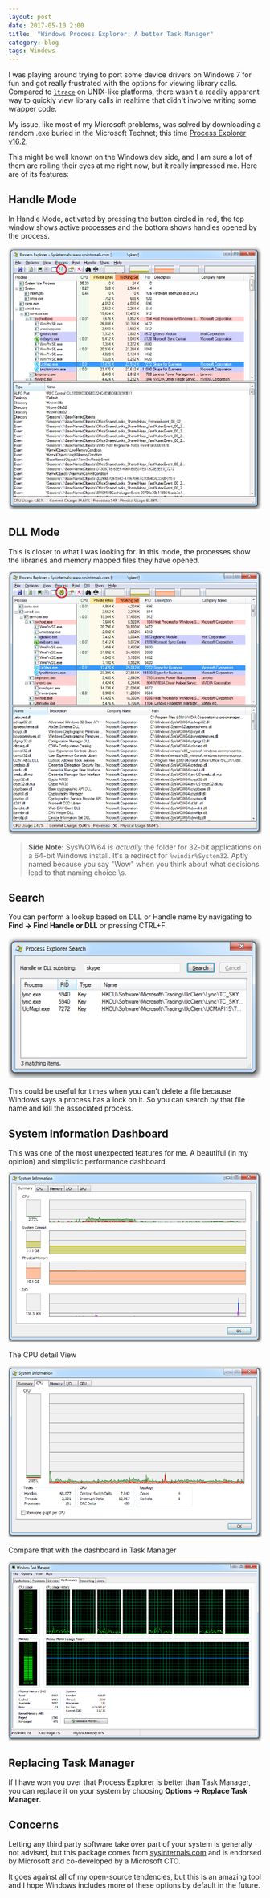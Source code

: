 ```yaml
---
layout: post
date: 2017-05-10 2:00
title:  "Windows Process Explorer: A better Task Manager"
category: blog
tags: Windows
---
```

I was playing around trying to port some device drivers on Windows 7 for fun and got really frustrated with the options for viewing library calls.  Compared to [`ltrace`](https://www.freebsd.org/cgi/man.cgi?query=ltrace&manpath=SuSE%20Linux/i386%2011.3) on UNIX-like platforms, there wasn't a readily apparent way to quickly view library calls in realtime that didn't involve writing some wrapper code.

My issue, like most of my Microsoft problems, was solved by downloading a random .exe buried in the Microsoft Technet; this time [Process Explorer v16.2](https://technet.microsoft.com/en-us/sysinternals/bb896653.aspx). 

This might be well known on the Windows dev side, and I am sure a lot of them are rolling their eyes at me right now, but it really impressed me. Here are of its features:

Handle Mode
------------
In Handle Mode, activated by pressing the button circled in red, the top window shows active processes and the bottom shows handles opened by the process. 
<p align="center">
<img src="/assets/images/ProcessExplorer/HandleMode.PNG"/>
</p>

DLL Mode
---------
This is closer to what I was looking for. In this mode, the processes show the libraries and memory mapped files they have opened.
<p align="center">
<img src="/assets/images/ProcessExplorer/DLLMode.PNG"/>
</p>

> **Side Note:** SysWOW64 is *actually* the folder for 32-bit applications on a 64-bit Windows install. It's a redirect for `%windir%System32`. Aptly named because you say "Wow" when you think about what decisions lead to that naming choice \s.

Search
------
You can perform a lookup based on DLL or Handle name by navigating to **Find -> Find Handle or DLL** or pressing CTRL+F.

<p align="center">
<img src="/assets/images/ProcessExplorer/Search.PNG"/>
</p>

This could be useful for times when you can't delete a file because Windows says a process has a lock on it. So you can search by that file name and kill the associated process.

System Information Dashboard
----------------------------
This was one of the most unexpected features for me. A beautiful (in my opinion) and simplistic performance dashboard.

<p align="center">
<img src="/assets/images/ProcessExplorer/Dashboard.PNG"/>
</p>

The CPU detail View
<p align="center">
<img src="/assets/images/ProcessExplorer/CPUView.PNG"/>
</p>

Compare that with the dashboard in Task Manager
<p align="center">
<img src="/assets/images/ProcessExplorer/TaskManager.PNG"/>
</p>

Replacing Task Manager
-------------------------------
If I have won you over that Process Explorer is better than Task Manager, you can replace it on your system by choosing **Options -> Replace Task Manager**.

Concerns
--------
Letting any third party software take over part of your system is generally not advised, but this package comes from [sysinternals.com](sysinternals.com) and is endorsed by Microsoft and co-developed by a Microsoft CTO. 

It goes against all of my open-source tendencies, but this is an amazing tool and I hope Windows includes more of these options by default in the future.